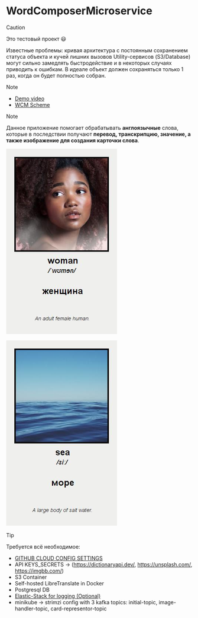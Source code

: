 # WordComposerMicroservice

> [!CAUTION]
> Это тестовый проект 😃
>
> Известные проблемы: кривая архитектура с постоянным сохранением статуса объекта и кучей лишних вызовов Utility-сервисов (S3/Database) могут сильно замедлять быстродействие и в некоторых случаях приводить к ошибкам. В идеале объект должен сохраняться только 1 раз, когда он будет полностью собран.

> [!NOTE]  
> * [Demo video](https://drive.google.com/file/d/1z0o_aCw4Ef8Z3Lf-KmbfwyD-yiEkTtIk/view)
> * [WCM Scheme](https://www.figma.com/board/NAss9AIxLZl4a5mzyvPmw3/WCM-Scheme?node-id=27-296&t=xo68IR39sDgCMfbt-4)

> [!NOTE]  
> Данное приложение помогает обрабатывать **англоязычные** слова, которые в последствии получают **перевод, транскрипцию, значение, а также изображение для создания карточки слова**.
>
> ![example-woman](examples/af96fdcc3502.jpg)
>
> ![example-sea](examples/a562fd6c125e.jpg)

> [!TIP]
> Требуется всё необходимое:
> * [GITHUB CLOUD CONFIG SETTINGS](https://github.com/hannahmontana-554/word-composer-microservices/tree/master/spring_cloud_config_settings-master)
> * API KEYS_SECRETS -> (https://dictionaryapi.dev/, https://unsplash.com/, https://imgbb.com/)
> * S3 Container
> * Self-hosted LibreTranslate in Docker
> * Postgresql DB
> * [Elastic-Stack for logging (Optional)](https://github.com/hannahmontana-554/elk-stack)
> * minikube -> strimzi config with 3 kafka topics: initial-topic, image-handler-topic, card-representor-topic
